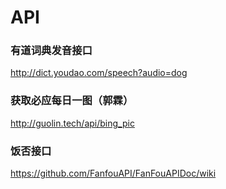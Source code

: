 # API

### 有道词典发音接口
http://dict.youdao.com/speech?audio=dog

### 获取必应每日一图（郭霖）
http://guolin.tech/api/bing_pic

### 饭否接口
https://github.com/FanfouAPI/FanFouAPIDoc/wiki
